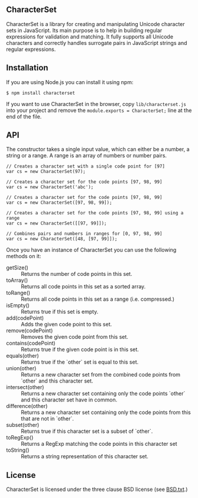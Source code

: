 ## CharacterSet

CharacterSet is a library for creating and manipulating Unicode character sets in JavaScript. Its main purpose is to help in building regular expressions for validation and matching. It fully supports all Unicode characters and correctly handles surrogate pairs in JavaScript strings and regular expressions.

## Installation

If you are using Node.js you can install it using npm:

    $ npm install characterset

If you want to use CharacterSet in the browser, copy `lib/characterset.js` into your project and remove the `module.exports = CharacterSet;` line at the end of the file.

## API

The constructor takes a single input value, which can either be a number, a string or a range. A range is an array of numbers or number pairs.

    // Creates a character set with a single code point for [97]
    var cs = new CharacterSet(97);

    // Creates a character set for the code points [97, 98, 99]
    var cs = new CharacterSet('abc');

    // Creates a character set for the code points [97, 98, 99]
    var cs = new CharacterSet([97, 98, 99]);

    // Creates a character set for the code points [97, 98, 99] using a range
    var cs = new CharacterSet([[97, 99]]);

    // Combines pairs and numbers in ranges for [0, 97, 98, 99]
    var cs = new CharacterSet([48, [97, 99]]);

Once you have an instance of CharacterSet you can use the following methods on it:

<dl>
  <dt>getSize()</dt>
  <dd>Returns the number of code points in this set.</dd>

  <dt>toArray()</dt>
  <dd>Returns all code points in this set as a sorted array.</dd>

  <dt>toRange()</dt>
  <dd>Returns all code points in this set as a range (i.e. compressed.)</dd>

  <dt>isEmpty()</dt>
  <dd>Returns true if this set is empty.</dd>

  <dt>add(codePoint)</dt>
  <dd>Adds the given code point to this set.</dd>

  <dt>remove(codePoint)</dt>
  <dd>Removes the given code point from this set.</dd>

  <dt>contains(codePoint)</dt>
  <dd>Returns true if the given code point is in this set.</dd>

  <dt>equals(other)</dt>
  <dd>Returns true if the `other` set is equal to this set.</dd>

  <dt>union(other)</dt>
  <dd>Returns a new character set from the combined code points from `other` and this character set.</dd>

  <dt>intersect(other)</dt>
  <dd>Returns a new character set containing only the code points `other` and this character set have in common.</dd>

  <dt>difference(other)</dt>
  <dd>Returns a new character set containing only the code points from this that are not in `other`.</dd>

  <dt>subset(other)</dt>
  <dd>Returns true if this character set is a subset of `other`.</dd>

  <dt>toRegExp()</dt>
  <dd>Returns a RegExp matching the code points in this character set</dd>

  <dt>toString()</dt>
  <dd>Returns a string representation of this character set.</dd>
</dl>

## License

CharacterSet is licensed under the three clause BSD license (see [BSD.txt](BSD.txt).)
